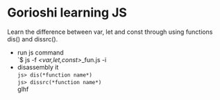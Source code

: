 # Gorioshi learning JS
Learn the difference between var, let and const through using functions dis() and dissrc().  
* run js command  
`$ js -f *<var,let,const>*_fun.js -i  
* disassembly it  
`js> dis(*function name*)`  
`js> dissrc(*function name*)`  
glhf
